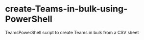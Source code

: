 # create-Teams-in-bulk-using-PowerShell
TeamsPowerShell script to create Teams in bulk from a CSV sheet
